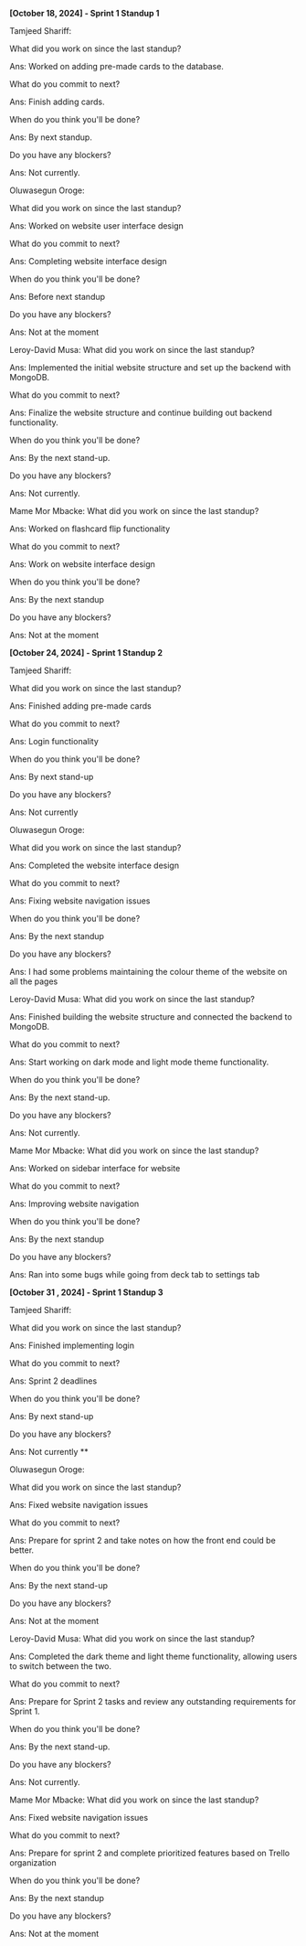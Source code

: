 ﻿**[October 18, 2024] - Sprint 1 Standup 1**

Tamjeed Shariff:

What did you work on since the last standup?

Ans: Worked on adding pre-made cards to the database.

What do you commit to next?

Ans: Finish adding cards.

When do you think you'll be done? 

Ans: By next standup.

Do you have any blockers? 

Ans: Not currently.

Oluwasegun Oroge:

What did you work on since the last standup?

Ans: Worked on website user interface design 

What do you commit to next?

Ans: Completing website interface design 

When do you think you'll be done? 

Ans: Before next standup

Do you have any blockers? 

Ans: Not at the moment 

Leroy-David Musa:
What did you work on since the last standup?

Ans: Implemented the initial website structure and set up the backend with MongoDB.

What do you commit to next?

Ans: Finalize the website structure and continue building out backend functionality.

When do you think you'll be done? 

Ans: By the next stand-up.

Do you have any blockers? 

Ans: Not currently.

Mame Mor Mbacke:
What did you work on since the last standup?

Ans: Worked on flashcard flip functionality

What do you commit to next?

Ans: Work on website interface design

When do you think you'll be done? 

Ans: By the next standup

Do you have any blockers? 

Ans: Not at the moment






**[October 24, 2024] - Sprint 1 Standup 2**

Tamjeed Shariff:

What did you work on since the last standup?

Ans: Finished adding pre-made cards

What do you commit to next?

Ans: Login functionality

When do you think you'll be done? 

Ans: By next stand-up

Do you have any blockers? 

Ans: Not currently

Oluwasegun Oroge:

What did you work on since the last standup? 

Ans: Completed the website interface design

What do you commit to next? 

Ans: Fixing website navigation issues 

When do you think you'll be done? 

Ans: By the next standup 

Do you have any blockers? 

Ans: I had some problems maintaining the colour theme of the website on all the pages

Leroy-David Musa:
What did you work on since the last standup?

Ans: Finished building the website structure and connected the backend to MongoDB.

What do you commit to next?

Ans: Start working on dark mode and light mode theme functionality.

When do you think you'll be done? 

Ans: By the next stand-up.

Do you have any blockers? 

Ans: Not currently.

Mame Mor Mbacke:
What did you work on since the last standup?

Ans: Worked on sidebar interface for website

What do you commit to next?

Ans: Improving website navigation

When do you think you'll be done? 

Ans: By the next standup

Do you have any blockers? 

Ans: Ran into some bugs while going from deck tab to settings tab





**[October 31 , 2024] - Sprint 1 Standup 3**

Tamjeed Shariff:

What did you work on since the last standup?

Ans: Finished implementing login

What do you commit to next?

Ans: Sprint 2 deadlines

When do you think you'll be done? 

Ans: By next stand-up

Do you have any blockers? 

Ans: Not currently
**

Oluwasegun Oroge:

What did you work on since the last standup? 

Ans: Fixed website navigation issues 

What do you commit to next?

Ans: Prepare for sprint 2 and take notes on how the front end could be better.

When do you think you'll be done? 

Ans: By the next stand-up 

Do you have any blockers? 

Ans: Not at the moment

Leroy-David Musa:
What did you work on since the last standup?

Ans: Completed the dark theme and light theme functionality, allowing users to switch between the two.

What do you commit to next?

Ans: Prepare for Sprint 2 tasks and review any outstanding requirements for Sprint 1.

When do you think you'll be done? 

Ans: By the next stand-up.

Do you have any blockers? 

Ans: Not currently.

Mame Mor Mbacke:
What did you work on since the last standup?

Ans: Fixed website navigation issues

What do you commit to next?

Ans: Prepare for sprint 2 and complete prioritized features based on Trello organization

When do you think you'll be done? 

Ans: By the next standup

Do you have any blockers? 

Ans: Not at the moment

